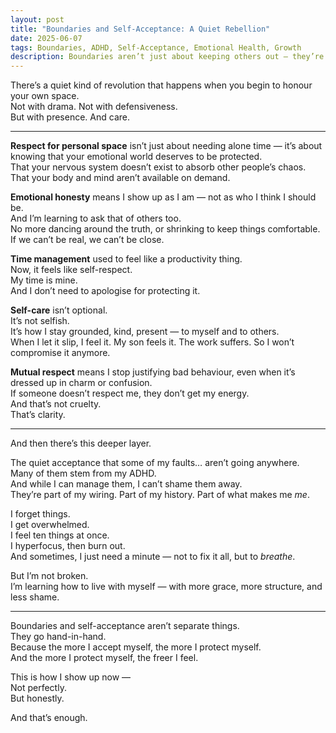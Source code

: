 ```yaml
---
layout: post
title: "Boundaries and Self-Acceptance: A Quiet Rebellion"
date: 2025-06-07
tags: Boundaries, ADHD, Self-Acceptance, Emotional Health, Growth
description: Boundaries aren’t just about keeping others out — they’re about protecting what’s sacred within. Here’s what I’m learning about honouring myself and accepting my own imperfections along the way.
---
```


There’s a quiet kind of revolution that happens when you begin to honour your own space.  
Not with drama. Not with defensiveness.  
But with presence. And care.

---

**Respect for personal space** isn’t just about needing alone time — it’s about knowing that your emotional world deserves to be protected.  
That your nervous system doesn’t exist to absorb other people’s chaos.  
That your body and mind aren’t available on demand.

**Emotional honesty** means I show up as I am — not as who I think I should be.  
And I’m learning to ask that of others too.  
No more dancing around the truth, or shrinking to keep things comfortable.  
If we can’t be real, we can’t be close.

**Time management** used to feel like a productivity thing.  
Now, it feels like self-respect.  
My time is mine.  
And I don’t need to apologise for protecting it.

**Self-care** isn’t optional.  
It’s not selfish.  
It’s how I stay grounded, kind, present — to myself and to others.  
When I let it slip, I feel it. My son feels it. The work suffers. So I won’t compromise it anymore.

**Mutual respect** means I stop justifying bad behaviour, even when it’s dressed up in charm or confusion.  
If someone doesn’t respect me, they don’t get my energy.  
And that’s not cruelty.  
That’s clarity.

---

And then there’s this deeper layer.

The quiet acceptance that some of my faults… aren’t going anywhere.  
Many of them stem from my ADHD.  
And while I can manage them, I can’t shame them away.  
They’re part of my wiring. Part of my history. Part of what makes me *me*.

I forget things.  
I get overwhelmed.  
I feel ten things at once.  
I hyperfocus, then burn out.  
And sometimes, I just need a minute — not to fix it all, but to *breathe*.

But I’m not broken.  
I’m learning how to live with myself — with more grace, more structure, and less shame.

---

Boundaries and self-acceptance aren’t separate things.  
They go hand-in-hand.  
Because the more I accept myself, the more I protect myself.  
And the more I protect myself, the freer I feel.

This is how I show up now —  
Not perfectly.  
But honestly.

And that’s enough.
